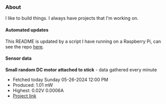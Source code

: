 ### About
I like to build things. I always have projects that I'm working on.

#### Automated updates
This README is updated by a script I have running on a Raspberry Pi, can see the repo [here](https://github.com/jdc-cunningham/raspi-git-repo-updater).

#### Sensor data


**Small random DC motor attached to stick** - data gathered every minute
- Fetched today Sunday 05-26-2024 12:00 PM
- Produced: 1.01 mW
- Highest: 0.02V 0.0006A
- [Project link](https://github.com/jdc-cunningham/turbine-raspi)